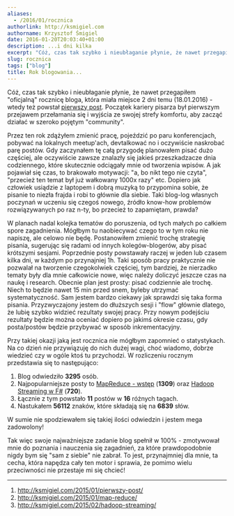 ```yaml
---
aliases:
  - /2016/01/rocznica
authorlink: http://ksmigiel.com
authorname: Krzysztof Śmigiel
date: 2016-01-20T20:03:40+01:00
description: ...i dni kilka
excerpt: "Cóż, czas tak szybko i nieubłaganie płynie, że nawet przegapiłem \"oficjalną\" rocznicę bloga, która miała miejsce 2 dni temu (18.01.2016) - wtedy też powstał pierwszy post. Początek kariery pisarza był pierwszym przejawem przełamania się i wyjścia ze swojej strefy komfortu, aby zacząć działać w szeroko pojętym \"community\"."
slug: rocznica
tags: ["blog"]
title: Rok blogowania...
---
```


Cóż, czas tak szybko i nieubłaganie płynie, że nawet przegapiłem "oficjalną" rocznicę bloga, która miała miejsce 2 dni temu (18.01.2016) - wtedy też powstał [pierwszy post][1]. Początek kariery pisarza był pierwszym przejawem przełamania się i wyjścia ze swojej strefy komfortu, aby zacząć działać w szeroko pojętym "community".

Przez ten rok zdążyłem zmienić pracę, pojeździć po paru konferencjach, pobywać na lokalnych meetup'ach, devtalkować no i oczywiście naskrobać parę postów. Gdy zaczynałem tę całą przygodę planowałem pisać dużo częściej, ale oczywiście zawsze znalazły się jakieś przeszkadzacze dnia codziennego, które skutecznie odciągały mnie od tworzenia wpisów. A jak pojawiał się czas, to brakowało motywacji: "a, bo nikt tego nie czyta", "przecież ten temat był już wałkowany 1000x razy" etc. Dopiero jak człowiek usiądzie z laptopem i dobrą muzyką to przypomina sobie, że pisanie to niezła frajda i robi to głównie dla siebie. Taki blog-log własnych poczynań w uczeniu się czegoś nowego, źródło know-how problemów rozwiązywanych po raz n-ty, bo przecież to zapamiętam, prawda?

W planach nadal kolejka tematów do poruszenia, od tych małych po całkiem spore zagadnienia. Mógłbym tu naobiecywać czego to w tym roku nie napiszę, ale celowo nie będę. Postanowiłem zmienić trochę strategię pisania, sugerując się radami od innych kolegów-blogerów, aby pisać krótszymi sesjami. Poprzednie posty powstawały raczej w jeden lub czasem kilka dni, w każdym po przynajniej 1h. Taki sposób pracy praktycznie nie pozwalał na tworzenie czegokolwiek częściej, tym bardziej, że nierzadko tematy były dla mnie całkowicie nowe, więc należy doliczyć jeszcze czas na naukę i research. Obecnie plan jest prosty: pisać codziennie ale trochę. Niech to będzie nawet 15 min przed snem, byleby utrzymać systematyczność. Sam jestem bardzo ciekawy jak sprawdzi się taka forma pisania. Przyzwyczajony jestem do dłuższych sesji i "flow" głównie dlatego, że lubię szybko widzieć rezultaty swojej pracy. Przy nowym podejściu rezultaty będzie można oceniać dopiero po jakimś okresie czasu, gdy posta/postów będzie przybywać w sposób inkrementacyjny.

Przy takiej okazji jaką jest rocznica nie mógłbym zapomnieć o statystykach. Na co dzień nie przywiązuję do nich dużej wagi, choć wiadomo, dobrze wiedzieć czy w ogóle ktoś tu przychodzi. W rozliczeniu rocznym przedstawia się to następująco:

1. Blog odwiedziło **3295** osób.
1. Najpopularniejsze posty to [MapReduce - wstęp][2] (**1309**) oraz [Hadoop Streaming w F#][3] (**720**).
1. Łącznie z tym powstało **11** postów w **16** różnych tagach.
1. Nastukałem **56112** znaków, które składają się na **6839** słów.

W sumie nie spodziewałem się takiej ilości odwiedzin i jestem mega zadowolony!

Tak więc swoje najważniejsze zadanie blog spełnił w 100% - zmotywował mnie do poznania i nauczenia się zagadnień, za które prawdopodobnie nigdy bym się "sam z siebie" nie zabrał. To jest, przynajmniej dla mnie, ta cecha, która napędza cały ten motor i sprawia, że pomimo wielu przeciwności nie przestaje mi się chcieć!

---

1. http://ksmigiel.com/2015/01/pierwszy-post/
2. http://ksmigiel.com/2015/01/map-reduce/
3. http://ksmigiel.com/2015/02/hadoop-streaming/

[1]: http://ksmigiel.com/2015/01/pierwszy-post/
[2]: http://ksmigiel.com/2015/01/map-reduce/
[3]: http://ksmigiel.com/2015/02/hadoop-streaming/
